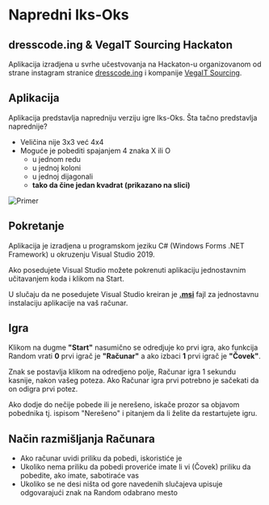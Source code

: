 # Napredni Iks-Oks

## dresscode.ing & VegaIT Sourcing Hackaton

Aplikacija izradjena u svrhe učestvovanja na Hackaton-u organizovanom od strane instagram stranice [dresscode.ing](https://www.instagram.com/dresscode.ing/) i kompanije [VegaIT Sourcing](https://www.instagram.com/vegaitsourcing/).

## Aplikacija

Aplikacija predstavlja napredniju verziju igre Iks-Oks. Šta tačno predstavlja naprednije?

- Veličina nije 3x3 već 4x4
- Moguće je pobediti spajanjem 4 znaka X ili O
    - u jednom redu
    - u jednoj koloni
    - u jednoj dijagonali
    - **tako da čine jedan kvadrat (prikazano na slici)**

![Primer](https://user-images.githubusercontent.com/39384168/103683284-495f5e00-4f8a-11eb-8dff-8c4819d7f565.png)


## Pokretanje
Aplikacija je izradjena u programskom jeziku C# (Windows Forms .NET Framework) u okruzenju Visual Studio 2019.

Ako posedujete Visual Studio možete pokrenuti aplikaciju jednostavnim učitavanjem koda i klikom na Start.

U slučaju da ne posedujete Visual Studio kreiran je [**.msi**](https://github.com/tepke22/advanced-tic-tac-toe/blob/master/AdvancedTicTacToeSetup.msi) fajl za jednostavnu instalaciju aplikacije na vaš računar.

## Igra
Klikom na dugme **"Start"** nasumično se odredjuje ko prvi igra, ako funkcija Random vrati **0** prvi igrač je **"Računar"** a ako izbaci **1** prvi igrač je **"Čovek"**.

Znak se postavlja klikom na odredjeno polje, Računar igra 1 sekundu kasnije, nakon vašeg poteza. Ako Računar igra prvi potrebno je sačekati da on odigra prvi potez.

Ako dodje do nečije pobede ili je nerešeno, iskače prozor sa objavom pobednika tj. ispisom "Nerešeno" i pitanjem da li želite da restartujete igru.

## Način razmišljanja Računara

- Ako računar uvidi priliku da pobedi, iskoristiće je
- Ukoliko nema priliku da pobedi proveriće imate li vi (Čovek) priliku da pobedite, ako imate, sabotiraće vas
- Ukoliko se ne desi ništa od gore navedenih slučajeva upisuje odgovarajući znak na Random odabrano mesto